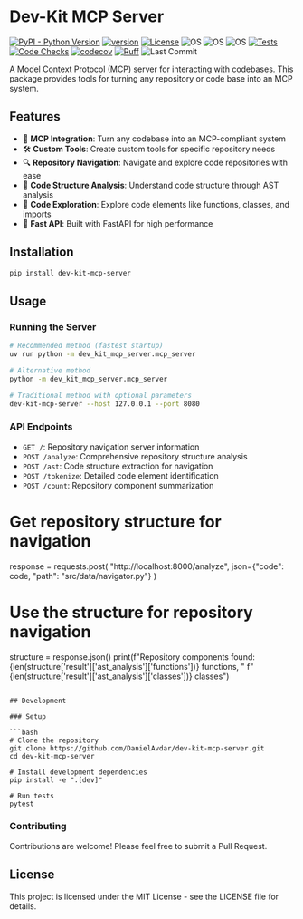 # Dev-Kit MCP Server

[![PyPI - Python Version](https://img.shields.io/pypi/pyversions/dev-kit-mcp-server)](https://pypi.org/project/dev-kit-mcp-server/)
[![version](https://img.shields.io/pypi/v/dev-kit-mcp-server)](https://img.shields.io/pypi/v/dev-kit-mcp-server)
[![License](https://img.shields.io/:license-MIT-blue.svg)](https://opensource.org/licenses/MIT)
![OS](https://img.shields.io/badge/ubuntu-blue?logo=ubuntu)
![OS](https://img.shields.io/badge/win-blue?logo=windows)
![OS](https://img.shields.io/badge/mac-blue?logo=apple)
[![Tests](https://github.com/DanielAvdar/dev-kit-mcp-server/actions/workflows/ci.yml/badge.svg)](https://github.com/DanielAvdar/dev-kit-mcp-server/actions/workflows/ci.yml)
[![Code Checks](https://github.com/DanielAvdar/dev-kit-mcp-server/actions/workflows/code-checks.yml/badge.svg)](https://github.com/DanielAvdar/dev-kit-mcp-server/actions/workflows/code-checks.yml)
[![codecov](https://codecov.io/gh/DanielAvdar/dev-kit-mcp-server/graph/badge.svg?token=N0V9KANTG2)](https://codecov.io/gh/DanielAvdar/dev-kit-mcp-server)
[![Ruff](https://img.shields.io/endpoint?url=https://raw.githubusercontent.com/astral-sh/ruff/main/assets/badge/v2.json)](https://github.com/astral-sh/ruff)
![Last Commit](https://img.shields.io/github/last-commit/DanielAvdar/dev-kit-mcp-server/main)

A Model Context Protocol (MCP) server for interacting with codebases.
This package provides tools for turning any repository or code base into an MCP system.

## Features

- 🔌 **MCP Integration**: Turn any codebase into an MCP-compliant system
- 🛠️ **Custom Tools**: Create custom tools for specific repository needs
- 🔍 **Repository Navigation**: Navigate and explore code repositories with ease
- 🧩 **Code Structure Analysis**: Understand code structure through AST analysis
- 🔢 **Code Exploration**: Explore code elements like functions, classes, and imports
- 🚀 **Fast API**: Built with FastAPI for high performance

## Installation

```bash
pip install dev-kit-mcp-server
```

## Usage

### Running the Server

```bash
# Recommended method (fastest startup)
uv run python -m dev_kit_mcp_server.mcp_server

# Alternative method
python -m dev_kit_mcp_server.mcp_server

# Traditional method with optional parameters
dev-kit-mcp-server --host 127.0.0.1 --port 8080
```

### API Endpoints

- `GET /`: Repository navigation server information
- `POST /analyze`: Comprehensive repository structure analysis
- `POST /ast`: Code structure extraction for navigation
- `POST /tokenize`: Detailed code element identification
- `POST /count`: Repository component summarization



# Get repository structure for navigation
response = requests.post(
    "http://localhost:8000/analyze",
    json={"code": code, "path": "src/data/navigator.py"}
)

# Use the structure for repository navigation
structure = response.json()
print(f"Repository components found: {len(structure['result']['ast_analysis']['functions'])} functions, "
      f"{len(structure['result']['ast_analysis']['classes'])} classes")
```

## Development

### Setup

```bash
# Clone the repository
git clone https://github.com/DanielAvdar/dev-kit-mcp-server.git
cd dev-kit-mcp-server

# Install development dependencies
pip install -e ".[dev]"

# Run tests
pytest
```

### Contributing

Contributions are welcome! Please feel free to submit a Pull Request.

## License

This project is licensed under the MIT License - see the LICENSE file for details.
